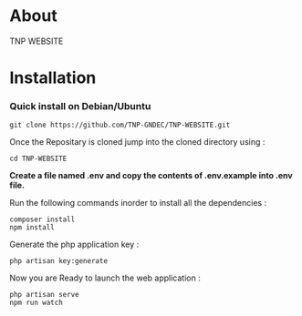 # About
TNP WEBSITE

# Installation

### Quick install on Debian/Ubuntu
```
git clone https://github.com/TNP-GNDEC/TNP-WEBSITE.git
```
Once the Repositary is cloned jump into the cloned directory using :
```
cd TNP-WEBSITE
```
**Create a file named .env and copy the contents of .env.example into .env file.**

Run the following commands inorder to install all the dependencies : 
```
composer install
npm install
```
Generate the php application key :
```
php artisan key:generate
```
Now you are Ready to launch the web application : 
```
php artisan serve
npm run watch
```